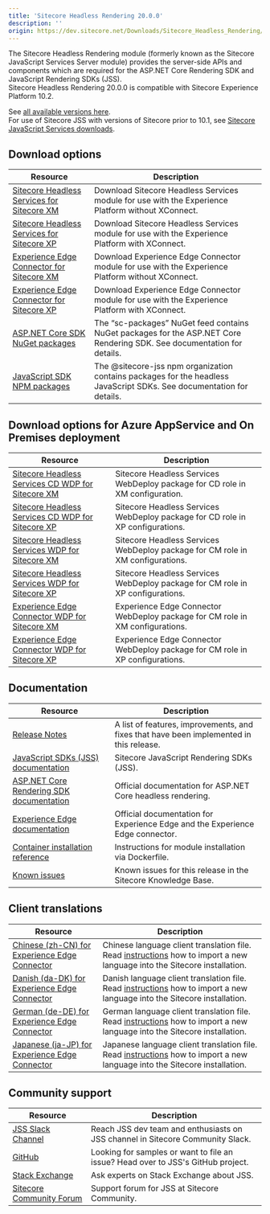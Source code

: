```yaml
---
title: 'Sitecore Headless Rendering 20.0.0'
description: ''
origin: https://dev.sitecore.net/Downloads/Sitecore_Headless_Rendering/20x/Sitecore_Headless_Rendering_2000.aspx
---
```


The Sitecore Headless Rendering module (formerly known as the Sitecore JavaScript Services Server module) provides the server-side APIs and components which are required for the ASP.NET Core Rendering SDK and JavaScript Rendering SDKs (JSS).\
Sitecore Headless Rendering 20.0.0 is compatible with Sitecore Experience Platform 10.2.

See [all available versions here](/downloads/Sitecore_Headless_Rendering).\
For use of Sitecore JSS with versions of Sitecore prior to 10.1, see [Sitecore JavaScript Services downloads](/downloads/Sitecore_JavaScript_Services).

## Download options

| Resource                                                                                                                                                                                                                                                                     | Description                                                                                                             |
| ---------------------------------------------------------------------------------------------------------------------------------------------------------------------------------------------------------------------------------------------------------------------------- | ----------------------------------------------------------------------------------------------------------------------- |
| [Sitecore Headless Services for Sitecore XM](https://scdp.blob.core.windows.net/downloads/Sitecore%20Headless%20Rendering/20x/Sitecore%20Headless%20Rendering%202000/Secure/Sitecore%20Headless%20Services%20Server%20XM%2020.0.0%20rev.%2000539.zip)                        | Download Sitecore Headless Services module for use with the Experience Platform without XConnect.                       |
| [Sitecore Headless Services for Sitecore XP](https://scdp.blob.core.windows.net/downloads/Sitecore%20Headless%20Rendering/20x/Sitecore%20Headless%20Rendering%202000/Secure/Sitecore%20Headless%20Services%20Server%20XP%2020.0.0%20rev.%2000539.zip)                        | Download Sitecore Headless Services module for use with the Experience Platform with XConnect.                          |
| [Experience Edge Connector for Sitecore XM](https://scdp.blob.core.windows.net/downloads/Sitecore%20Headless%20Rendering/20x/Sitecore%20Headless%20Rendering%202000/Secure/Sitecore%20ExperienceEdge%20Connector%20for%20Sitecore%2010.2.0%20XM%2020.0.0%20rev.%2000139.zip) | Download Experience Edge Connector module for use with the Experience Platform without XConnect.                        |
| [Experience Edge Connector for Sitecore XP](https://scdp.blob.core.windows.net/downloads/Sitecore%20Headless%20Rendering/20x/Sitecore%20Headless%20Rendering%202000/Secure/Sitecore%20ExperienceEdge%20Connector%20for%20Sitecore%2010.2.0%20XP%2020.0.0%20rev.%2000139.zip) | Download Experience Edge Connector module for use with the Experience Platform with XConnect.                           |
| [ASP.NET Core SDK NuGet packages](https://sitecore.myget.org/feed/sc-packages/package/nuget/Sitecore.AspNet.RenderingEngine)                                                                                                                                                 | The “sc-packages” NuGet feed contains NuGet packages for the ASP.NET Core Rendering SDK. See documentation for details. |
| [JavaScript SDK NPM packages](https://www.npmjs.com/org/sitecore-jss)                                                                                                                                                                                                        | The @sitecore-jss npm organization contains packages for the headless JavaScript SDKs. See documentation for details.   |

## Download options for Azure AppService and On Premises deployment

| Resource                                                                                                                                                                                                                                                                               | Description                                                                    |
| -------------------------------------------------------------------------------------------------------------------------------------------------------------------------------------------------------------------------------------------------------------------------------------- | ------------------------------------------------------------------------------ |
| [Sitecore Headless Services CD WDP for Sitecore XM](https://scdp.blob.core.windows.net/downloads/Sitecore%20Headless%20Rendering/20x/Sitecore%20Headless%20Rendering%202000/Secure/Sitecore%20Headless%20Services%20Server%20XM%20CD%2020.0.0%20rev.%2000539.scwdp.zip)                | Sitecore Headless Services WebDeploy package for CD role in XM configuration.  |
| [Sitecore Headless Services CD WDP for Sitecore XP](https://scdp.blob.core.windows.net/downloads/Sitecore%20Headless%20Rendering/20x/Sitecore%20Headless%20Rendering%202000/Secure/Sitecore%20Headless%20Services%20Server%20XP%20CD%2020.0.0%20rev.%2000539.scwdp.zip)                | Sitecore Headless Services WebDeploy package for CD role in XP configurations. |
| [Sitecore Headless Services WDP for Sitecore XM](https://scdp.blob.core.windows.net/downloads/Sitecore%20Headless%20Rendering/20x/Sitecore%20Headless%20Rendering%202000/Secure/Sitecore%20Headless%20Services%20Server%20XM%2020.0.0%20rev.%2000539.scwdp.zip)                        | Sitecore Headless Services WebDeploy package for CM role in XM configurations. |
| [Sitecore Headless Services WDP for Sitecore XP](https://scdp.blob.core.windows.net/downloads/Sitecore%20Headless%20Rendering/20x/Sitecore%20Headless%20Rendering%202000/Secure/Sitecore%20Headless%20Services%20Server%20XP%2020.0.0%20rev.%2000539.scwdp.zip)                        | Sitecore Headless Services WebDeploy package for CM role in XP configurations. |
| [Experience Edge Connector WDP for Sitecore XM](https://scdp.blob.core.windows.net/downloads/Sitecore%20Headless%20Rendering/20x/Sitecore%20Headless%20Rendering%202000/Secure/Sitecore%20ExperienceEdge%20Connector%20for%20Sitecore%2010.2.0%20XM%2020.0.0%20rev.%2000139.scwdp.zip) | Experience Edge Connector WebDeploy package for CM role in XM configurations.  |
| [Experience Edge Connector WDP for Sitecore XP](https://scdp.blob.core.windows.net/downloads/Sitecore%20Headless%20Rendering/20x/Sitecore%20Headless%20Rendering%202000/Secure/Sitecore%20ExperienceEdge%20Connector%20for%20Sitecore%2010.2.0%20XP%2020.0.0%20rev.%2000139.scwdp.zip) | Experience Edge Connector WebDeploy package for CM role in XP configurations.  |

## Documentation

| Resource                                                                                                                                                         | Description                                                                             |
| ---------------------------------------------------------------------------------------------------------------------------------------------------------------- | --------------------------------------------------------------------------------------- |
| [Release Notes](/downloads/Sitecore_Headless_Rendering/20x/Sitecore_Headless_Rendering_2000/Release_Notes)                                                       | A list of features, improvements, and fixes that have been implemented in this release. |
| [JavaScript SDKs (JSS) documentation](https://doc.sitecore.com/en/developers/hd/200/sitecore-headless-development/sitecore-javascript-rendering-sdks--jss-.html) | Sitecore JavaScript Rendering SDKs (JSS).                                               |
| [ASP.NET Core Rendering SDK documentation](https://doc.sitecore.com/en/developers/hd/200/sitecore-headless-development/index-en.html)                            | Official documentation for ASP.NET Core headless rendering.                             |
| [Experience Edge documentation](https://doc.sitecore.com/en/developers/hd/200/sitecore-headless-development/sitecore-experience-edge-for-xm.html)                | Official documentation for Experience Edge and the Experience Edge connector.           |
| [Container installation reference](https://doc.sitecore.com/en/developers/102/developer-tools/sitecore-module-reference.html)                                    | Instructions for module installation via Dockerfile.                                    |
| [Known issues](https://kb.sitecore.net/articles/545609)                                                                                                          | Known issues for this release in the Sitecore Knowledge Base.                           |

## Client translations

| Resource                                                                                                                                                                                                                                                                                     | Description                                                                                                                                                                                                                                   |
| -------------------------------------------------------------------------------------------------------------------------------------------------------------------------------------------------------------------------------------------------------------------------------------------- | --------------------------------------------------------------------------------------------------------------------------------------------------------------------------------------------------------------------------------------------- |
| [Chinese (zh-CN) for Experience Edge Connector](<https://scdp.blob.core.windows.net/downloads/Sitecore%20Headless%20Rendering/20x/Sitecore%20Headless%20Rendering%202000/Secure/Translations/Sitecore%20ExperienceEdge%20Connector%20for%20Sitecore%2010.2.0%20rev.%2000139%20(zh-CN).zip>)  | Chinese language client translation file. Read [instructions](https://doc.sitecore.com/xp/en/users/102/sitecore-experience-platform/add-a-new-language-to-system-settings.html) how to import a new language into the Sitecore installation.  |
| [Danish (da-DK) for Experience Edge Connector](<https://scdp.blob.core.windows.net/downloads/Sitecore%20Headless%20Rendering/20x/Sitecore%20Headless%20Rendering%202000/Secure/Translations/Sitecore%20ExperienceEdge%20Connector%20for%20Sitecore%2010.2.0%20rev.%2000139%20(da-DK).zip>)   | Danish language client translation file. Read [instructions](https://doc.sitecore.com/xp/en/users/102/sitecore-experience-platform/add-a-new-language-to-system-settings.html) how to import a new language into the Sitecore installation.   |
| [German (de-DE) for Experience Edge Connector](<https://scdp.blob.core.windows.net/downloads/Sitecore%20Headless%20Rendering/20x/Sitecore%20Headless%20Rendering%202000/Secure/Translations/Sitecore%20ExperienceEdge%20Connector%20for%20Sitecore%2010.2.0%20rev.%2000139%20(de-DE).zip>)   | German language client translation file. Read [instructions](https://doc.sitecore.com/xp/en/users/102/sitecore-experience-platform/add-a-new-language-to-system-settings.html) how to import a new language into the Sitecore installation.   |
| [Japanese (ja-JP) for Experience Edge Connector](<https://scdp.blob.core.windows.net/downloads/Sitecore%20Headless%20Rendering/20x/Sitecore%20Headless%20Rendering%202000/Secure/Translations/Sitecore%20ExperienceEdge%20Connector%20for%20Sitecore%2010.2.0%20rev.%2000139%20(ja-JP).zip>) | Japanese language client translation file. Read [instructions](https://doc.sitecore.com/xp/en/users/102/sitecore-experience-platform/add-a-new-language-to-system-settings.html) how to import a new language into the Sitecore installation. |

## Community support

| Resource                                                                   | Description                                                                      |
| -------------------------------------------------------------------------- | -------------------------------------------------------------------------------- |
| [JSS Slack Channel](https://sitecorechat.slack.com/messages/jss)           | Reach JSS dev team and enthusiasts on JSS channel in Sitecore Community Slack.   |
| [GitHub](https://github.com/sitecore/jss)                                  | Looking for samples or want to file an issue? Head over to JSS's GitHub project. |
| [Stack Exchange](https://sitecore.stackexchange.com/questions/tagged/jss)  | Ask experts on Stack Exchange about JSS.                                         |
| [Sitecore Community Forum](https://community.sitecore.net/developers/f/40) | Support forum for JSS at Sitecore Community.                                     |
